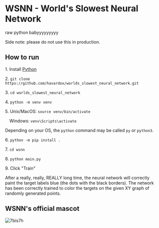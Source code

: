 # WSNN - World's Slowest Neural Network

raw python babyyyyyyyyy

Side note: please do not use this in production.

## How to run
1\. Install [Python](https://wiki.python.org/moin/BeginnersGuide/Download)

2\. `git clone https://github.com/havardox/worlds_slowest_neural_network.git`

3\. `cd worlds_slowest_neural_network`

4\. `python -m venv venv`

5\. Unix/MacOS: `source venv/bin/activate`

&emsp;Windows: `venv\Scripts\activate`

Depending on your OS, the `python` command may be called `py` or `python3`.

6\. `python -m pip install .`

7\. `cd wsnn`

8\. `python main.py`

9\. Click "Train"

After a really, really, REALLY long time, the neural network will correctly paint the target labels blue (the dots with the black borders).
The network has been correctly trained to color the targets on the given XY graph of randomly generated points.

## WSNN's official mascot

![7bis7h](https://user-images.githubusercontent.com/19144650/219683917-1c7352cf-571a-4f0b-9679-1db4af6f72f3.jpg)

